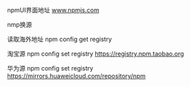 npmUI界面地址
www.npmjs.com

nmp换源

读取海外地址
npm config get registry

淘宝源
npm config set registry https://registry.npm.taobao.org

华为源
npm config set registry https://mirrors.huaweicloud.com/repository/npm
